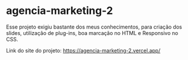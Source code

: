 # agencia-marketing-2
<p>Esse projeto exigiu bastante dos meus conhecimentos, para criação dos slides, utilização de plug-ins, boa marcação no HTML e Responsivo no CSS.</p>
<p>Link do site do projeto: <a href="https://agencia-marketing-2.vercel.app/">https://agencia-marketing-2.vercel.app/</a></p>
